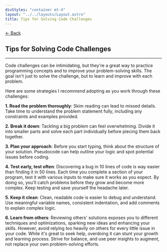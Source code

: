 ```yaml
---
divStyles: "container mt-4"
layout: "../../layouts/Layout.astro"
title: Tips for Solving Code Challenges
---
```


[← Back](/code-challenges/)

## Tips for Solving Code Challenges

---

Code challenges can be intimidating, but they're a great way to practice programming concepts and to improve your problem-solving skills. The goal isn't just to solve the challenge, but to learn and improve with each problem.

Here are some strategies I recommend adopting as you work through these challenges:

**<span class="text-primary">1. Read the problem thoroughly</span>**: Skim reading can lead to missed details. Take time to understand the problem statement fully, including any constraints and examples provided.

**<span class="text-primary">2. Break it down</span>**: Tackling a big problem can feel overwhelming. Divide it into smaller parts and solve each part individually before piecing them back together.

**<span class="text-primary">3. Plan your approach</span>**: Before you start typing, think about the structure of your solution. Pseudocode can help outline your logic and spot potential issues before coding.

**<span class="text-primary">4. Test early, test often</span>**: Discovering a bug in 10 lines of code is way easier than finding it in 50 lines. Each time you complete a section of your program, test it with various inputs to make sure it works as you expect. By doing so, you’ll catch problems before they grow and become more complex. Keep testing and save yourself the headache later.

**<span class="text-primary">5. Keep it clean</span>**: Clean, readable code is easier to debug and understand. Use meaningful variable names, consistent indentation, and add comments to explain complex logic.

**<span class="text-primary">6. Learn from others</span>**: Reviewing others' solutions exposes you to different techniques and optimizations, sparking new ideas and enhancing your skills. However, avoid relying too heavily on others for every little issue in your code. While it's great to seek help, overdoing it can stunt your growth and learning process. Strive for balance, and use peer insights to augment, not replace your own problem-solving efforts.
